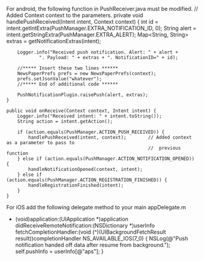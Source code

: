 For android, the following function in PushReceiver.java must be modified.
											// Added Context context to the parameters.
    private void handlePushReceived(Intent intent, Context context) {
        int id = intent.getIntExtra(PushManager.EXTRA_NOTIFICATION_ID, 0);
        String alert = intent.getStringExtra(PushManager.EXTRA_ALERT);
        Map<String, String> extras = getNotificationExtras(intent);

        Logger.info("Received push notification. Alert: " + alert +
                ". Payload: " + extras + ". NotificationID=" + id);
        
        //***** Insert these two lines ******
        NewsPaperPrefs prefs = new NewsPaperPrefs(context);
        prefs.setJsonValue("whatever");
		//***** End of additional code ******

        PushNotificationPlugin.raisePush(alert, extras);
    }

    public void onReceive(Context context, Intent intent) {
        Logger.info("Received intent: " + intent.toString());
        String action = intent.getAction();

        if (action.equals(PushManager.ACTION_PUSH_RECEIVED)) {
            handlePushReceived(intent, context);        // Added context as a parameter to pass to 
            											//	previous function
        } else if (action.equals(PushManager.ACTION_NOTIFICATION_OPENED)) {
            handleNotificationOpened(context, intent);
        } else if (action.equals(PushManager.ACTION_REGISTRATION_FINISHED)) {
            handleRegistrationFinished(intent);
        }
    }

For iOS add the following delegate method to your main appDelegate.m

- (void)application:(UIApplication *)application didReceiveRemoteNotification:(NSDictionary *)userInfo fetchCompletionHandler:(void (^)(UIBackgroundFetchResult result))completionHandler NS_AVAILABLE_IOS(7_0) {
    NSLog(@"Push notification handed off data after resume from background.");
    self.pushInfo = userInfo[@"aps"];
}